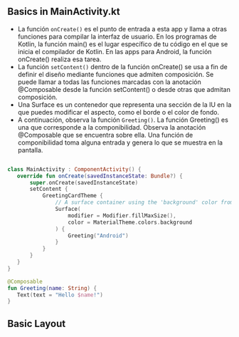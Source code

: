 ## Basics in MainActivity.kt

- La función `onCreate()` es el punto de entrada a esta app y llama a otras funciones para compilar la interfaz de usuario. En los programas de Kotlin, la función main() es el lugar específico de tu código en el que se inicia el compilador de Kotlin. En las apps para Android, la función onCreate() realiza esa tarea.
- La función `setContent()` dentro de la función onCreate() se usa a fin de definir el diseño mediante funciones que admiten composición. Se puede llamar a todas las funciones marcadas con la anotación @Composable desde la función setContent() o desde otras que admitan composición.
- Una Surface es un contenedor que representa una sección de la IU en la que puedes modificar el aspecto, como el borde o el color de fondo.
- A continuación, observa la función `Greeting()`. La función Greeting() es una que corresponde a la componibilidad. Observa la anotación @Composable que se encuentra sobre ella. Una función de componibilidad toma alguna entrada y genera lo que se muestra en la pantalla.
``` kt

class MainActivity : ComponentActivity() {
   override fun onCreate(savedInstanceState: Bundle?) {
       super.onCreate(savedInstanceState)
       setContent {
           GreetingCardTheme {
               // A surface container using the 'background' color from the theme
               Surface(
                   modifier = Modifier.fillMaxSize(),
                   color = MaterialTheme.colors.background
               ) {
                   Greeting("Android")
               }
           }
       }
   }
}

@Composable
fun Greeting(name: String) {
   Text(text = "Hello $name!")
}
```
## Basic Layout